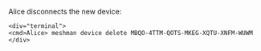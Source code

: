 
Alice disconnects the new device:


~~~~
<div="terminal">
<cmd>Alice> meshman device delete MBQO-4TTM-QOTS-MKEG-XQTU-XNFM-WUWM
</div>
~~~~



